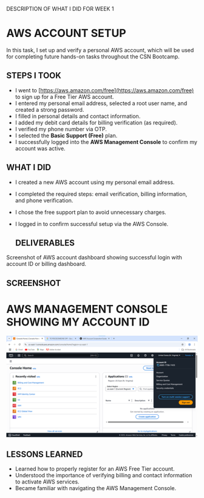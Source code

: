 DESCRIPTION OF WHAT I DID FOR WEEK 1

# AWS ACCOUNT SETUP

In this task, I set up and verify a personal AWS account, which will be used for completing future hands-on tasks throughout the CSN Bootcamp.

## STEPS I TOOK
- I went to [https://aws.amazon.com/free](https://aws.amazon.com/free) to sign up for a Free Tier AWS account.
- I entered my personal email address, selected a root user name, and created a strong password.
- I filled in personal details and contact information.
- I added my debit card details for billing verification (as required).
- I verified my phone number via OTP.
- I selected the **Basic Support (Free)** plan.
- I successfully logged into the **AWS Management Console** to confirm my account was active.

  
## WHAT I DID

- I created a new AWS account using my personal email address.
- I completed the required steps: email verification, billing information, and phone verification.
- I chose the free support plan to avoid unnecessary charges.
- I logged in to confirm successful setup via the AWS Console.

  ## DELIVERABLES
Screenshot of AWS account dashboard showing successful login with account ID or billing dashboard.

## SCREENSHOT

# AWS MANAGEMENT CONSOLE SHOWING MY ACCOUNT ID
![AWS Management Console with Account ID](https://github.com/ChideraA080/CSN-BOOTCAMP-TASK-WEEK-1-10/blob/main/Week1/CSN%20BOOTCAMP%20WEEK%201%20TASK/CSN%20BOOTCAMP%20WEEK%201.png)


## LESSONS LEARNED

- Learned how to properly register for an AWS Free Tier account.
- Understood the importance of verifying billing and contact information to activate AWS services.
- Became familiar with navigating the AWS Management Console.
 

  

